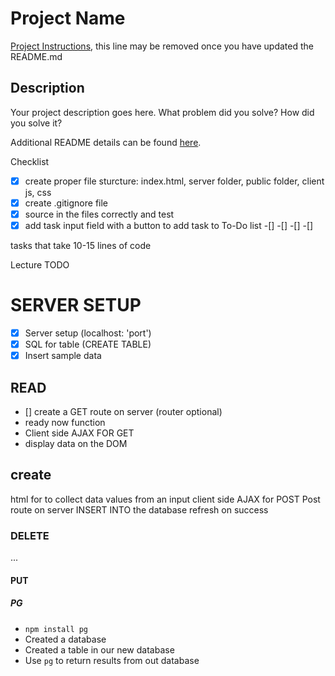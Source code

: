 # Project Name

[Project Instructions](./INSTRUCTIONS.md), this line may be removed once you have updated the README.md

## Description

Your project description goes here. What problem did you solve? How did you solve it?

Additional README details can be found [here](https://github.com/PrimeAcademy/readme-template/blob/master/README.md).



Checklist
-[x] create proper file sturcture: index.html, server folder, public folder, client js, css
-[x] create .gitignore file
-[x] source in the files correctly and test
-[x] add task input field with a button to add task to To-Do list
-[]
-[]
-[]
-[]

tasks that take 10-15 lines of code

Lecture TODO
# SERVER SETUP
- [x] Server setup (localhost: 'port')
- [x] SQL for table (CREATE TABLE)
- [x] Insert sample data

## READ
- [] create a GET route on server (router optional)
- ready now function
- Client side AJAX FOR GET
- display data on the DOM


## create 
html for to collect data
values from an input
client side AJAX for POST 
Post route on server
INSERT INTO the database
refresh on success

### DELETE
...

#### PUT

##### PG 
- `npm install pg`
- Created a database
- Created a table in our new database
- Use `pg` to return results from out database

